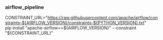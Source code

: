 ### airflow_pipeline

CONSTRAINT_URL="https://raw.githubusercontent.com/apache/airflow/constraints-${AIRFLOW_VERSION}/constraints-${PYTHON_VERSION}.txt"                                                                                                                                                                                    
pip install "apache-airflow==${AIRFLOW_VERSION}" --constraint "${CONSTRAINT_URL}"
